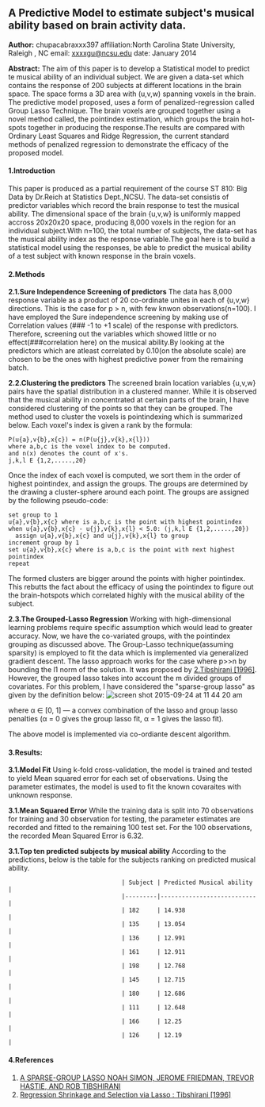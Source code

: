 ## A Predictive Model to estimate subject's musical ability based on brain activity data.
**Author:** chupacabraxxx397
affiliation:North Carolina State University, Raleigh , NC
email: xxxxgu@ncsu.edu
date: January 2014

**Abstract:** The aim of this paper is to develop a Statistical model to predict te musical ability of an individual subject. We are given a data-set which contains the response of 200 subjects at different locations in the brain space. The space forms a 3D area with (u,v,w) spanning voxels in the brain. The predictive model proposed, uses a form of penalized-regression called Group Lasso Technique. The brain voxels are grouped together using a novel method called, the pointindex estimation, which groups the brain hot-spots together in producing the response.The results are compared with Ordinary Least Squares and Ridge Regression, the current standard methods of penalized regression to demonstrate the efficacy of the proposed model.

#### 1.Introduction
This paper is produced as a partial requirement of the course ST 810: Big Data by Dr.Reich at Statistics Dept.,NCSU. The data-set consistis of predictor variables which record the brain response to test the musical ability. The dimensional space of the brain {u,v,w} is uniformly mapped accross 20x20x20 space, producing 8,000 voxels in the region for an individual subject.With n=100, the total number of subjects, the data-set has the musical ability index as the response variable.The goal here is to build a statistical model using the responses, be able to predict the musical ability of a test subject with known response in the brain voxels.

#### 2.Methods

**2.1.Sure Independence Screening of predictors**
The data has 8,000 response variable as a product of 20 co-ordinate unites in each of {u,v,w} directions. This is the case for p > n, with few knwon observations(n=100). I have employed the Sure independence screening by making use of Correlation values (### -1 to +1 scale) of the response with predictors. Therefore, screening out the variables which showed little or no effect(###correlation here) on the musical ability.By looking at the predictors which are atleast correlated by 0.10(on the absolute scale) are chosen to be the ones with highest predictive power from the remaining batch.

**2.2.Clustering the predictors**
The screened brain location variables {u,v,w} pairs have the spatial distribution in a clustered manner. While it is observed that the musical ability in concentrated at certain parts of the brain, I have considered clustering of the points so that they can be grouped. The method used to cluster the voxels is pointindexing which is summarized below. Each voxel's index is given a rank by the formula:
```
P(u{a},v{b},x{c}) = n(P(u{j},v{k},x{l}))
where a,b,c is the voxel index to be computed.
and n(x) denotes the count of x's.
j,k,l E {1,2,.....,20}
```
Once the index of each voxel is computed, we sort them in the order of highest pointindex, and assign the groups. The groups are determined by the drawing a cluster-sphere around each point. The groups are assigned by the following pseudo-code:
```
set group to 1
u{a},v{b},x{c} where is a,b,c is the point with highest pointindex
when u{a},v{b},x{c} - u{j},v{k},x{l} < 5.0: (j,k,l E {1,2,.....,20})
  assign u{a},v{b},x{c} and u{j},v{k},x{l} to group 
increment group by 1
set u{a},v{b},x{c} where is a,b,c is the point with next highest pointindex
repeat
```
The formed clusters are bigger around the points with higher pointindex. This rebutts the fact about the efficacy of using the pointindex to figure out the brain-hotspots which correlated highly with the musical ability of the subject.

**2.3.The Grouped-Lasso Regression**
Working with high-dimensional learning problems require specific assumption which would lead to greater accuracy. Now, we have the co-variated groups, with the pointindex grouping as discussed above. The Group-Lasso technique(assuming sparsity) is employed to fit the data which is implemented via generalized gradient descent. 
The lasso approach works for the case where p>>n by bounding the l1 norm of the solution. It was proposed by [2.Tibshirani [1996]](http://statweb.stanford.edu/~tibs/lasso/lasso.pdf). However, the grouped lasso takes into account the m divided groups of covariates. For this problem, I have considered the "sparse-group lasso" as given by the definition below:
![screen shot 2015-09-24 at 11 44 20       am](https://cloud.githubusercontent.com/assets/10588000/10078205/a93f28b2-62b1-11e5-8b06-7c3cbe2cf1dc.png)

where  α ∈ [0, 1] — a convex combination of the lasso and group lasso penalties (α = 0 gives the group lasso fit, α = 1 gives the lasso fit).

The above model is implemented via co-ordiante descent algorithm.

#### 3.Results:
**3.1.Model Fit**
Using k-fold cross-validation, the model is trained and tested to yield Mean squared error for each set of observations. Using the parameter estimates, the model is used to fit the known covaraites with unknown response. 

**3.1.Mean Squared Error**
While the training data is split into 70 observations for training and 30 observation for testing, the parameter estimates are recorded and fitted to the remaining 100 test set. For the 100 observations, the recorded Mean Squared Error is 6.32.

**3.1.Top ten predicted subjects by musical ability**
According to the predictions, below is the table for the subjects ranking on predicted musical ability.

                                    | Subject | Predicted Musical ability |
                                    |---------|---------------------------|
                                    | 182     | 14.938                    |
                                    | 135     | 13.054                    |
                                    | 136     | 12.991                    |
                                    | 161     | 12.911                    |
                                    | 198     | 12.768                    |
                                    | 145     | 12.715                    |
                                    | 180     | 12.686                    |
                                    | 111     | 12.648                    |
                                    | 166     | 12.25                     |
                                    | 126     | 12.19                     |


#### 4.References
1. [A SPARSE-GROUP LASSO NOAH SIMON, JEROME FRIEDMAN, TREVOR HASTIE, AND ROB TIBSHIRANI](http://web.stanford.edu/~hastie/Papers/SGLpaper.pdf) 
2. [Regression Shrinkage and Selection via Lasso : Tibshirani [1996]](http://statweb.stanford.edu/~tibs/lasso/lasso.pdf)
